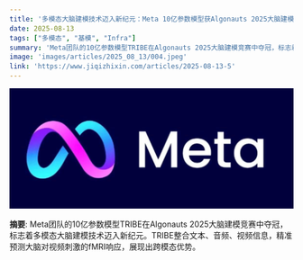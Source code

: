 ```yaml
---
title: '多模态大脑建模技术迈入新纪元：Meta 10亿参数模型获Algonauts 2025大脑建模竞赛冠军'
date: 2025-08-13
tags: ["多模态", "基模", "Infra"]
summary: 'Meta团队的10亿参数模型TRIBE在Algonauts 2025大脑建模竞赛中夺冠，标志着多模态大脑建模技术迈入新纪元。TRIBE整合文本、音频、视频信息，精准预测大脑对视频刺激的fMRI响应，展现出跨模态优势。'
image: 'images/articles/2025_08_13/004.jpeg'
link: 'https://www.jiqizhixin.com/articles/2025-08-13-5'
---
```

![多模态大脑建模技术迈入新纪元：Meta 10亿参数模型获Algonauts 2025大脑建模竞赛冠军](images/articles/2025_08_13/004.jpeg)

**摘要**: Meta团队的10亿参数模型TRIBE在Algonauts 2025大脑建模竞赛中夺冠，标志着多模态大脑建模技术迈入新纪元。TRIBE整合文本、音频、视频信息，精准预测大脑对视频刺激的fMRI响应，展现出跨模态优势。
